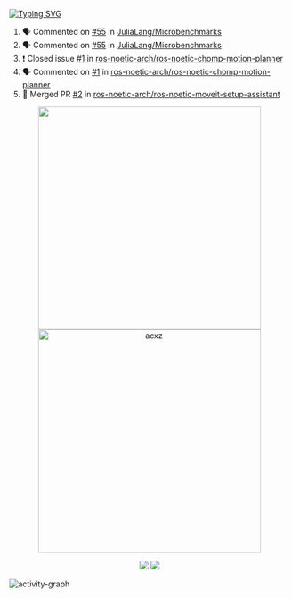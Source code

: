[![Typing SVG](https://readme-typing-svg.herokuapp.com?size=16&color=AFFFA3&multiline=true&height=75&lines=contributing+to+robotics%2Faerospace%2Fml%2Fgpu+software;packaging+it+for+archlinux;ricer)](https://git.io/typing-svg)

<!--START_SECTION:activity-->
1. 🗣 Commented on [#55](https://github.com/JuliaLang/Microbenchmarks/issues/55) in [JuliaLang/Microbenchmarks](https://github.com/JuliaLang/Microbenchmarks)
2. 🗣 Commented on [#55](https://github.com/JuliaLang/Microbenchmarks/issues/55) in [JuliaLang/Microbenchmarks](https://github.com/JuliaLang/Microbenchmarks)
3. ❗️ Closed issue [#1](https://github.com/ros-noetic-arch/ros-noetic-chomp-motion-planner/issues/1) in [ros-noetic-arch/ros-noetic-chomp-motion-planner](https://github.com/ros-noetic-arch/ros-noetic-chomp-motion-planner)
4. 🗣 Commented on [#1](https://github.com/ros-noetic-arch/ros-noetic-chomp-motion-planner/issues/1) in [ros-noetic-arch/ros-noetic-chomp-motion-planner](https://github.com/ros-noetic-arch/ros-noetic-chomp-motion-planner)
5. 🎉 Merged PR [#2](https://github.com/ros-noetic-arch/ros-noetic-moveit-setup-assistant/pull/2) in [ros-noetic-arch/ros-noetic-moveit-setup-assistant](https://github.com/ros-noetic-arch/ros-noetic-moveit-setup-assistant)
<!--END_SECTION:activity-->

<p align="center">
  <img width="400em" src=https://github-readme-stats.vercel.app/api?username=acxz&include_all_commits=true&show_icons=true />
  <img width="400em" src="https://github-readme-streak-stats.herokuapp.com/?user=acxz&" alt="acxz" />
</p>

<p align="center">
  <img src=https://github-readme-stats.vercel.app/api/top-langs/?username=acxz&layout=compact />
  <img src=https://github-profile-trophy.vercel.app/?username=acxz&row=2&column=4 />
</p>

![activity-graph](https://activity-graph.herokuapp.com/graph?username=acxz&theme=aqua)

